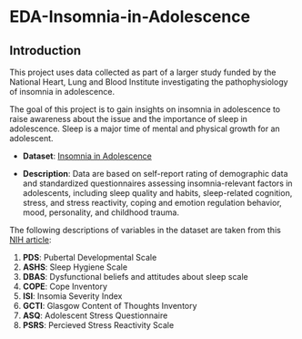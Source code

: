 # EDA-Insomnia-in-Adolescence

## Introduction

This project uses data collected as part of a larger study funded by the National Heart, Lung and Blood Institute investigating the pathophysiology of insomnia in adolescence.

The goal of this project is to gain insights on insomnia in adolescence to raise awareness about the issue and the importance of sleep in adolescence.
Sleep is a major time of mental and physical growth for an adolescent.

* <b>Dataset</b>: <a href="https://figshare.com/articles/dataset/Insomnia_in_adolescence/19214676?file=34138404">Insomnia in Adolescence</a> 

* <b>Description</b>: Data are based on self-report rating of demographic data and standardized questionnaires assessing insomnia-relevant factors in adolescents, including sleep quality and habits, sleep-related cognition, stress, and stress reactivity, coping and emotion regulation behavior, mood, personality, and childhood trauma.

The following descriptions of variables in the dataset are taken
from this 
<a href="https://www.ncbi.nlm.nih.gov/pmc/articles/PMC9411582/">NIH article</a>:

<ol>
<li><b>PDS</b>: Pubertal Developmental Scale </li>
<li><b>ASHS</b>: Sleep Hygiene Scale </li>
<li><b>DBAS</b>: Dysfunctional beliefs and attitudes about sleep scale </li>
<li><b>COPE</b>: Cope Inventory </li>
<li><b>ISI</b>: Insomia Severity Index </li>
<li><b>GCTI</b>: Glasgow Content of Thoughts Inventory </li>
<li><b>ASQ</b>: Adolescent Stress Questionnaire </li>
<li><b>PSRS</b>: Percieved Stress Reactivity Scale </li>
